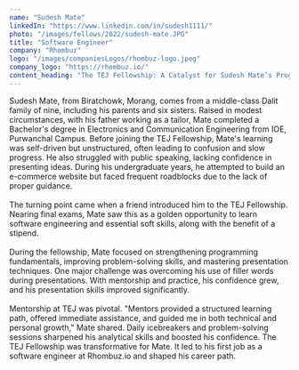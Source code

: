 ```yaml
---
name: "Sudesh Mate"
linkedIn: "https://www.linkedin.com/in/sudesh1111/"
photo: "/images/fellows/2022/sudesh-mate.JPG"
title: "Software Engineer"
company: "Rhombuz"
logo: "/images/companiesLogos/rhombuz-logo.jpeg"
company_logo: "https://rhombuz.io/"
content_heading: "The TEJ Fellowship: A Catalyst for Sudesh Mate’s Progressive Career in Software Engineering"
---
```


Sudesh Mate, from Biratchowk, Morang, comes from a middle-class Dalit family of nine, including his parents and six sisters. Raised in modest circumstances, with his father working as a tailor, Mate completed a Bachelor's degree in Electronics and Communication Engineering from IOE, Purwanchal Campus.
Before joining the TEJ Fellowship, Mate's learning was self-driven but unstructured, often leading to confusion and slow progress. He also struggled with public speaking, lacking confidence in presenting ideas. During his undergraduate years, he attempted to build an e-commerce website but faced frequent roadblocks due to the lack of proper guidance.<br/><br/>
The turning point came when a friend introduced him to the TEJ Fellowship. Nearing final exams, Mate saw this as a golden opportunity to learn software engineering and essential soft skills, along with the benefit of a stipend.<br/><br/>
During the fellowship, Mate focused on strengthening programming fundamentals, improving problem-solving skills, and mastering presentation techniques. One major challenge was overcoming his use of filler words during presentations. With mentorship and practice, his confidence grew, and his presentation skills improved significantly.<br/><br/>
Mentorship at TEJ was pivotal. "Mentors provided a structured learning path, offered immediate assistance, and guided me in both technical and personal growth," Mate shared. Daily icebreakers and problem-solving sessions sharpened his analytical skills and boosted his confidence.
The TEJ Fellowship was transformative for Mate. It led to his first job as a software engineer at Rhombuz.io and shaped his career path.
